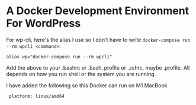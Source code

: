 # A Docker Development Environment For WordPress

For wp-cli, here's the alias I use so I don't have to write `docker-compose run --rm wpcli <command>`:

`alias wp="docker-compose run --rm wpcli"`

Add the above to your .bashrc or .bash_profile or .zshrc, maybe .profile. All depends on how you run shell or the system you are running.

I have added the following so this Docker can run on M1 MacBook

` platform: linux/amd64`